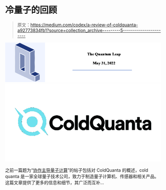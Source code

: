 # 冷量子的回顾

> 原文：<https://medium.com/codex/a-review-of-coldquanta-a92773834fb1?source=collection_archive---------5----------------------->

![](img/29c7e94ecb144495715de431ed9ebb95.png)![](img/d9a367a2f97b88f0f11b7ffcf319bfe2.png)

之前一篇题为“[协作主导量子计算](https://wp.me/pdhNrg-7r)”的帖子包括对 ColdQuanta 的概述，cold quanta 是一家全球量子技术公司，致力于制造量子计算机、传感器和相关产品。这篇文章提供了更多的信息和细节，其广泛而互补…